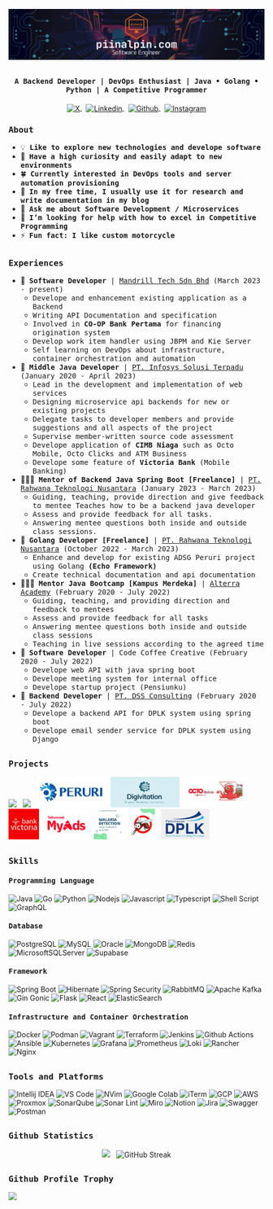 [![piinalpin.com banner](./images/banner.png)](https://piinalpin.com/)
## <p align="center"><h4 align="center"><samp> A Backend Developer | DevOps Enthusiast | Java &#x2022; Golang &#x2022; Python | A Competitive Programmer </samp></h4></p>

<div align="center">
  <a href="https://x.com/piinalpin">
    <img align="center" alt="X" height="25px" width="100px" src="https://img.shields.io/badge/Twitter-%23000000.svg?style=for-the-badge&logo=X&logoColor=white" />
  </a>
  &nbsp;
  <a href="https://www.linkedin.com/in/piinalpin/">
    <img align="center" alt="Linkedin" height="25px" width="100px" src="https://img.shields.io/badge/Linkedin-0A66C2?style=for-the-badge&logo=Linkedin&logoColor=white" />
  </a>
  &nbsp;
  <a href="https://github.com/piinalpin">
    <img align="center" alt="Github" height="25px" width="100px" src="https://img.shields.io/badge/Github-181717?style=for-the-badge&logo=Github&logoColor=white" />
  </a>
  &nbsp;
  <a href="https://www.instagram.com/piinalpin/">
    <img align="center" alt="Instagram" height="25px" width="100px" src="https://img.shields.io/badge/Instagram-E4405F?style=for-the-badge&logo=instagram&logoColor=white" />
  </a>
</div>

<h3><b><samp>About</samp></b></h3>

- 💡 &nbsp;<samp><b>Like to explore new technologies and develope software</b></samp>
- 🔭 &nbsp;<samp><b>Have a high curiosity and easily adapt to new environments</b></samp>
- 🍀 &nbsp;<samp><b>Currently interested in DevOps tools and server automation provisioning</b></samp>
- 📔 &nbsp;<samp><b>In my free time, I usually use it for research and write documentation in my blog</b></samp>
- 💬 &nbsp;<samp><b>Ask me about Software Development / Microservices</b></samp>
- 🤔 &nbsp;<samp><b>I’m looking for help with how to excel in Competitive Programming</b></samp>
- ⚡ &nbsp;<samp><b>Fun fact: I like custom motorcycle</b>

##
<h3><b><samp>Experiences</samp></b></h3>

- 💼 &nbsp;<samp><b>Software Developer</b> | [Mandrill Tech Sdn Bhd](https://www.mandrill.com.my/) (March 2023 - present)</samp>
  - <samp>Develope and enhancement existing application as a Backend</samp>
  - <samp>Writing API Documentation and specification</samp>
  - <samp>Involved in <strong>CO-OP Bank Pertama</strong> for financing origination system</samp>
  - <samp>Develop work item handler using JBPM and Kie Server</samp>
  - <samp>Self learning on DevOps about infrastructure, container orchestration and automation</samp>
- 👷 &nbsp;<samp><b>Middle Java Developer</b> | [PT. Infosys Solusi Terpadu](https://ist.id) (January 2020 - April 2023)</samp>
  - <samp>Lead in the development and implementation of web services</samp>
  - <samp>Designing microservice api backends for new or existing projects</samp>
  - <samp>Delegate tasks to developer members and provide suggestions and all aspects of the project</samp>
  - <samp>Supervise member-written source code assessment</samp>
  - <samp>Develope application of <b>CIMB Niaga</b> such as Octo Mobile, Octo Clicks and ATM Business</samp>
  - <samp>Develope some feature of <b>Victoria Bank</b> (Mobile Banking)</samp>
- 👨🏻‍🏫 &nbsp;<samp><b>Mentor of Backend Java Spring Boot [Freelance]</b> | [PT. Rahwana Teknologi Nusantara](https://rawlabs.id) (January 2023 - March 2023)</samp>
  - <samp>Guiding, teaching, provide direction and give feedback to mentee Teaches how to be a backend java developer</samp>
  - <samp>Assess and provide feedback for all tasks.</samp>
  - <samp>Answering mentee questions both inside and outside class sessions.</samp>
- 👷 &nbsp;<samp><b>Golang Developer [Freelance]</b> | [PT. Rahwana Teknologi Nusantara](https://rawlabs.id) (October 2022 - March 2023)</samp>
  - <samp>Enhance and develop for existing ADSG Peruri project using Golang **(Echo Framework)**</samp>
  - <samp>Create technical documentation and api documentation</samp>
- 👨🏻‍🏫 &nbsp;<samp><b>Mentor Java Bootcamp [Kampus Merdeka]</b> | [Alterra Academy](https://academy.alterra.id) (February 2020 - July 2022)</samp>
  - <samp>Guiding, teaching, and providing direction and feedback to mentees</samp>
  - <samp>Assess and provide feedback for all tasks</samp>
  - <samp>Answering mentee questions both inside and outside class sessions</samp>
  - <samp>Teaching in live sessions according to the agreed time</samp>
- 💼 &nbsp;<samp><b>Software Developer</b> | Code Coffee Creative (February 2020 - July 2022)</samp>
  - <samp>Develope web API with java spring boot</samp>
  - <samp>Develope meeting system for internal office</samp>
  - <samp>Develope startup project (Pensiunku)</samp>
- 💼 &nbsp;<samp><b>Backend Developer</b> | [PT. DSS Consulting](https://dssconsulting.id) (February 2020 - July 2022)</samp>
  - <samp>Develope a backend API for DPLK system using spring boot</samp>
  - <samp>Develope email sender service for DPLK system using Django</samp>

##
<h3><b><samp>Projects</samp></b></h3>
<p align="left">
  <img height="60px" src="https://i.newscdn.net/publisher-c1a3f893382d2b2f8a9aa22a654d9c97/2023/04/70acbdbe64463ffa53ca267d961d866a.jpg=s600"/>&nbsp;&nbsp;
  <img height="60px" src="https://www.carmudi.co.id/journal/wp-content/uploads/2017/01/Auto2000-1.jpg"/>&nbsp;&nbsp;
  <img height="60px" src="./images/peruri-logo.jpg"/>&nbsp;&nbsp;
  <img height="60px" src="./images/digivitation-logo.png"/>&nbsp;&nbsp;
  <img height="60px" src="./images/octomobile-logo.jpg"/>&nbsp;&nbsp;
  <img height="60px" src="./images/bank-victoria-logo.jpg"/>&nbsp;&nbsp;
  <img height="60px" src="./images/myads-logo.jpg"/>&nbsp;&nbsp;
  <img height="60px" src="./images/thesis-project-malaria-detection.jpg"/>&nbsp;&nbsp;
  <img height="60px" src="./images/dplk-logo.jpg"/>&nbsp;&nbsp;
</p>

##
<h3><b><samp>Skills</samp></b></h3>

<h4><b><samp>Programming Language</samp></b></h4>

![Java](https://img.shields.io/badge/Java-ED8B00?style=for-the-badge&logo=spring&logoColor=white)
![Go](https://img.shields.io/badge/Go-00ADD8?style=for-the-badge&logo=go&logoColor=white)
![Python](https://img.shields.io/badge/Python-3776AB?style=for-the-badge&logo=python&logoColor=white)
![Nodejs](https://img.shields.io/badge/Node.js-43853D?style=for-the-badge&logo=node.js&logoColor=white)
![Javascript](https://img.shields.io/badge/JavaScript-F7DF1E?style=for-the-badge&logo=javascript&logoColor=black)
![Typescript](https://img.shields.io/badge/TypeScript-007ACC?style=for-the-badge&logo=typescript&logoColor=white)
![Shell Script](https://img.shields.io/badge/Shell_Script-121011?style=for-the-badge&logo=gnu-bash&logoColor=white)
![GraphQL](https://img.shields.io/badge/-GraphQL-E10098?style=for-the-badge&logo=graphql&logoColor=white)

<h4><b><samp>Database</samp></b></h4>

![PostgreSQL](https://img.shields.io/badge/PostgreSQL-316192?style=for-the-badge&logo=postgresql&logoColor=white)
![MySQL](https://img.shields.io/badge/mysql-4479A1.svg?style=for-the-badge&logo=mysql&logoColor=white)
![Oracle](https://img.shields.io/badge/Oracle-F80000?style=for-the-badge&logo=oracle&logoColor=black)
![MongoDB](https://img.shields.io/badge/MongoDB-4EA94B?style=for-the-badge&logo=mongodb&logoColor=white)
![Redis](https://img.shields.io/badge/redis-%23DD0031.svg?&style=for-the-badge&logo=redis&logoColor=white)
![MicrosoftSQLServer](https://img.shields.io/badge/Microsoft%20SQL%20Server-CC2927?style=for-the-badge&logo=microsoft%20sql%20server&logoColor=white)
![Supabase](https://img.shields.io/badge/Supabase-3ECF8E?style=for-the-badge&logo=supabase&logoColor=white)

<h4><b><samp>Framework</samp></b></h4>

![Spring Boot](https://img.shields.io/badge/SpringBoot-6DB33F?style=for-the-badge&logo=spring&logoColor=white)
![Hibernate](https://img.shields.io/badge/Hibernate-59666C?style=for-the-badge&logo=Hibernate&logoColor=white)
![Spring Security](https://img.shields.io/badge/Spring_Security-6DB33F?style=for-the-badge&logo=Spring-Security&logoColor=white)
![RabbitMQ](https://img.shields.io/badge/rabbitmq-%23FF6600.svg?&style=for-the-badge&logo=rabbitmq&logoColor=white)
![Apache Kafka](https://img.shields.io/badge/Apache%20Kafka-000?style=for-the-badge&logo=apachekafka)
![Gin Gonic](https://img.shields.io/badge/Gin_Gonic-00ADD8?style=for-the-badge&logo=Go&logoColor=white)
![Flask](https://img.shields.io/badge/Flask-000000?style=for-the-badge&logo=flask&logoColor=white)
![React](https://img.shields.io/badge/React-20232A?style=for-the-badge&logo=react&logoColor=61DAFB)
![ElasticSearch](https://img.shields.io/badge/-ElasticSearch-005571?style=for-the-badge&logo=elasticsearch)

<h4><b><samp>Infrastructure and Container Orchestration</samp></b></h4>

![Docker](https://img.shields.io/badge/Docker-2496ED?style=for-the-badge&logo=docker&logoColor=white)
![Podman](https://img.shields.io/badge/Podman-892CA0?style=for-the-badge&logo=podman&logoColor=white)
![Vagrant](https://img.shields.io/badge/vagrant-%231563FF.svg?style=for-the-badge&logo=vagrant&logoColor=white)
![Terraform](https://img.shields.io/badge/terraform-%235835CC.svg?style=for-the-badge&logo=terraform&logoColor=white)
![Jenkins](https://img.shields.io/badge/Jenkins-D24939?style=for-the-badge&logo=Jenkins&logoColor=white)
![Github Actions](https://img.shields.io/badge/GitHub_Actions-2088FF?style=for-the-badge&logo=github-actions&logoColor=white)
![Ansible](https://img.shields.io/badge/Ansible-EE0000?style=for-the-badge&logo=ansible&logoColor=white)
![Kubernetes](https://img.shields.io/badge/Kubernetes-326CE5?style=for-the-badge&logo=kubernetes&logoColor=white)
![Grafana](https://img.shields.io/badge/grafana-%23F46800.svg?style=for-the-badge&logo=grafana&logoColor=white)
![Prometheus](https://img.shields.io/badge/Prometheus-E6522C?style=for-the-badge&logo=Prometheus&logoColor=white)
![Loki](https://img.shields.io/badge/loki-ffa500.svg?style=for-the-badge)
![Rancher](https://img.shields.io/badge/rancher-%230075A8.svg?style=for-the-badge&logo=rancher&logoColor=white)
![Nginx](https://img.shields.io/badge/nginx-%23009639.svg?style=for-the-badge&logo=nginx&logoColor=white)

##
<h3><b><samp>Tools and Platforms</samp></b></h3>

![Intellij IDEA](https://img.shields.io/badge/IntelliJ_IDEA-000000.svg?style=for-the-badge&logo=intellij-idea&logoColor=white)
![VS Code](https://img.shields.io/badge/Visual_Studio_Code-0078D4?style=for-the-badge&logo=visual%20studio%20code&logoColor=white)
![NVim](https://img.shields.io/badge/NeoVim-%2357A143.svg?&style=for-the-badge&logo=neovim&logoColor=white)
![Google Colab](https://img.shields.io/badge/Colab-F9AB00?style=for-the-badge&logo=googlecolab&color=525252)
![iTerm](https://img.shields.io/badge/iTerm2-000000?style=for-the-badge&logo=iterm2&logoColor=white)
![GCP](https://img.shields.io/badge/Google_Cloud-4285F4?style=for-the-badge&logo=google-cloud&logoColor=white)
![AWS](https://img.shields.io/badge/Amazon_AWS-232F3E?style=for-the-badge&logo=amazon-aws&logoColor=white)
![Proxmox](https://img.shields.io/badge/Proxmox-E57000?&style=for-the-badge&logo=Proxmox&logoColor=white)
![SonarQube](https://img.shields.io/badge/SonarQube-black?style=for-the-badge&logo=sonarqube&logoColor=4E9BCD)
![Sonar Lint](https://img.shields.io/badge/SonarLint-CB2029?style=for-the-badge&logo=sonarlint&logoColor=white)
![Miro](https://img.shields.io/badge/Miro-050038?style=for-the-badge&logo=Miro&logoColor=white)
![Notion](https://img.shields.io/badge/Notion-000000?style=for-the-badge&logo=notion&logoColor=white)
![Jira](https://img.shields.io/badge/Jira-0052CC?style=for-the-badge&logo=Jira&logoColor=white)
![Swagger](https://img.shields.io/badge/-Swagger-%23Clojure?style=for-the-badge&logo=swagger&logoColor=white)
![Postman](https://img.shields.io/badge/Postman-FF6C37?style=for-the-badge&logo=postman&logoColor=white)


##
<h3><b><samp>Github Statistics</samp></b></h3>
<p align="center">
  <img width="400" src="https://github-readme-stats-8n3301tqy-piinalpin.vercel.app/api?username=piinalpin&theme=onedark&hide_border=false&include_all_commits=false&count_private=false"/> &nbsp;
  <img width="400" src="https://streak-stats.demolab.com?user=piinalpin&theme=onedark&hide_border=true" alt="GitHub Streak" />
</p>

##
<h3><b><samp>Github Profile Trophy</samp></b></h3>
<img src="https://github-profile-trophy.vercel.app/?username=piinalpin&column=8&theme=onedark&no-frame=true&no-bg=true"/>
